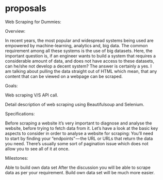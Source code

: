 # proposals

Web Scraping for Dummies:


Overview:

In recent years, the most popular and widespread systems being used are empowered by machine-learning, analytics and, big data. The common requirement among all these systems is the use of big datasets.
Here, the important question is, if an engineer wants to build a system that requires a considerable amount of data, and does not have access to these datasets, can he/she not develop a decent system? The answer is certainly a yes. I am talking about pulling the data straight out of HTML which mean, that any content that can be viewed on a webpage can be scraped. 


Goals:

Web scraping V/S API call.

Detail description of web scraping using Beautifulsoup and Selenium.


Specifications:

Before scraping a website it’s very important to diagnose and analyse the website, before trying to fetch data from it. Let’s have a look at the basic key aspects to consider in order to analyse a website for scraping:
You’ll need to start by finding your “endpoints” — the URL or URLs that return the data you need.
There’s usually some sort of pagination issue which does not allow you to see all of it at once.


Milestones:

Able to build own data set
After the discussion you will be able to scrape data as per your requirement. Build own data set will be much more easier. 
